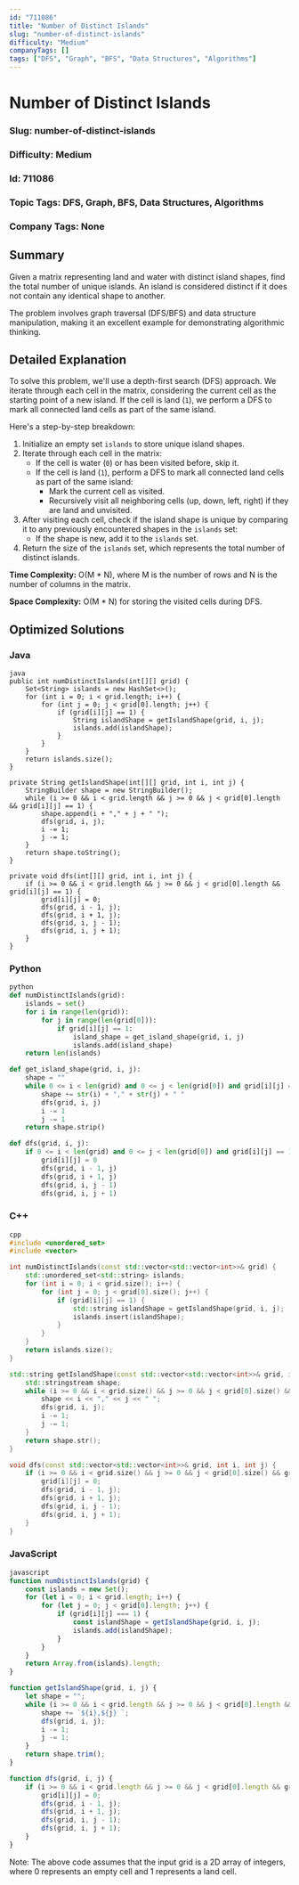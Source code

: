 ```yaml
---
id: "711086"
title: "Number of Distinct Islands"
slug: "number-of-distinct-islands"
difficulty: "Medium"
companyTags: []
tags: ["DFS", "Graph", "BFS", "Data Structures", "Algorithms"]
---
```


**Number of Distinct Islands**
==========================

### Slug: number-of-distinct-islands

### Difficulty: Medium

### Id: 711086

### Topic Tags: DFS, Graph, BFS, Data Structures, Algorithms

### Company Tags: None

## Summary
Given a matrix representing land and water with distinct island shapes, find the total number of unique islands. An island is considered distinct if it does not contain any identical shape to another.

The problem involves graph traversal (DFS/BFS) and data structure manipulation, making it an excellent example for demonstrating algorithmic thinking.

## Detailed Explanation

To solve this problem, we'll use a depth-first search (DFS) approach. We iterate through each cell in the matrix, considering the current cell as the starting point of a new island. If the cell is land (`1`), we perform a DFS to mark all connected land cells as part of the same island.

Here's a step-by-step breakdown:

1. Initialize an empty set `islands` to store unique island shapes.
2. Iterate through each cell in the matrix:
	* If the cell is water (`0`) or has been visited before, skip it.
	* If the cell is land (`1`), perform a DFS to mark all connected land cells as part of the same island:
		+ Mark the current cell as visited.
		+ Recursively visit all neighboring cells (up, down, left, right) if they are land and unvisited.
3. After visiting each cell, check if the island shape is unique by comparing it to any previously encountered shapes in the `islands` set:
	* If the shape is new, add it to the `islands` set.
4. Return the size of the `islands` set, which represents the total number of distinct islands.

**Time Complexity:** O(M \* N), where M is the number of rows and N is the number of columns in the matrix.

**Space Complexity:** O(M \* N) for storing the visited cells during DFS.

## Optimized Solutions

### Java
```
java
public int numDistinctIslands(int[][] grid) {
    Set<String> islands = new HashSet<>();
    for (int i = 0; i < grid.length; i++) {
        for (int j = 0; j < grid[0].length; j++) {
            if (grid[i][j] == 1) {
                String islandShape = getIslandShape(grid, i, j);
                islands.add(islandShape);
            }
        }
    }
    return islands.size();
}

private String getIslandShape(int[][] grid, int i, int j) {
    StringBuilder shape = new StringBuilder();
    while (i >= 0 && i < grid.length && j >= 0 && j < grid[0].length && grid[i][j] == 1) {
        shape.append(i + "," + j + " ");
        dfs(grid, i, j);
        i -= 1;
        j -= 1;
    }
    return shape.toString();
}

private void dfs(int[][] grid, int i, int j) {
    if (i >= 0 && i < grid.length && j >= 0 && j < grid[0].length && grid[i][j] == 1) {
        grid[i][j] = 0;
        dfs(grid, i - 1, j);
        dfs(grid, i + 1, j);
        dfs(grid, i, j - 1);
        dfs(grid, i, j + 1);
    }
}
```

### Python
```python
python
def numDistinctIslands(grid):
    islands = set()
    for i in range(len(grid)):
        for j in range(len(grid[0])):
            if grid[i][j] == 1:
                island_shape = get_island_shape(grid, i, j)
                islands.add(island_shape)
    return len(islands)

def get_island_shape(grid, i, j):
    shape = ""
    while 0 <= i < len(grid) and 0 <= j < len(grid[0]) and grid[i][j] == 1:
        shape += str(i) + "," + str(j) + " "
        dfs(grid, i, j)
        i -= 1
        j -= 1
    return shape.strip()

def dfs(grid, i, j):
    if 0 <= i < len(grid) and 0 <= j < len(grid[0]) and grid[i][j] == 1:
        grid[i][j] = 0
        dfs(grid, i - 1, j)
        dfs(grid, i + 1, j)
        dfs(grid, i, j - 1)
        dfs(grid, i, j + 1)
```

### C++
```cpp
cpp
#include <unordered_set>
#include <vector>

int numDistinctIslands(const std::vector<std::vector<int>>& grid) {
    std::unordered_set<std::string> islands;
    for (int i = 0; i < grid.size(); i++) {
        for (int j = 0; j < grid[0].size(); j++) {
            if (grid[i][j] == 1) {
                std::string islandShape = getIslandShape(grid, i, j);
                islands.insert(islandShape);
            }
        }
    }
    return islands.size();
}

std::string getIslandShape(const std::vector<std::vector<int>>& grid, int i, int j) {
    std::stringstream shape;
    while (i >= 0 && i < grid.size() && j >= 0 && j < grid[0].size() && grid[i][j] == 1) {
        shape << i << "," << j << " ";
        dfs(grid, i, j);
        i -= 1;
        j -= 1;
    }
    return shape.str();
}

void dfs(const std::vector<std::vector<int>>& grid, int i, int j) {
    if (i >= 0 && i < grid.size() && j >= 0 && j < grid[0].size() && grid[i][j] == 1) {
        grid[i][j] = 0;
        dfs(grid, i - 1, j);
        dfs(grid, i + 1, j);
        dfs(grid, i, j - 1);
        dfs(grid, i, j + 1);
    }
}
```

### JavaScript
```javascript
javascript
function numDistinctIslands(grid) {
    const islands = new Set();
    for (let i = 0; i < grid.length; i++) {
        for (let j = 0; j < grid[0].length; j++) {
            if (grid[i][j] === 1) {
                const islandShape = getIslandShape(grid, i, j);
                islands.add(islandShape);
            }
        }
    }
    return Array.from(islands).length;
}

function getIslandShape(grid, i, j) {
    let shape = "";
    while (i >= 0 && i < grid.length && j >= 0 && j < grid[0].length && grid[i][j] === 1) {
        shape += `${i},${j} `;
        dfs(grid, i, j);
        i -= 1;
        j -= 1;
    }
    return shape.trim();
}

function dfs(grid, i, j) {
    if (i >= 0 && i < grid.length && j >= 0 && j < grid[0].length && grid[i][j] === 1) {
        grid[i][j] = 0;
        dfs(grid, i - 1, j);
        dfs(grid, i + 1, j);
        dfs(grid, i, j - 1);
        dfs(grid, i, j + 1);
    }
}
```

Note: The above code assumes that the input grid is a 2D array of integers, where 0 represents an empty cell and 1 represents a land cell.